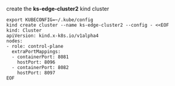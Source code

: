 <!--create-ks-edge-cluster2-kind-cluster-start-->
create the **ks-edge-cluster2** kind cluster
```shell
export KUBECONFIG=~/.kube/config
kind create cluster --name ks-edge-cluster2 --config - <<EOF
kind: Cluster
apiVersion: kind.x-k8s.io/v1alpha4
nodes:
- role: control-plane
  extraPortMappings:
  - containerPort: 8081
    hostPort: 8096
  - containerPort: 8082
    hostPort: 8097
EOF
```
<!--create-ks-edge-cluster2-kind-cluster-end-->
